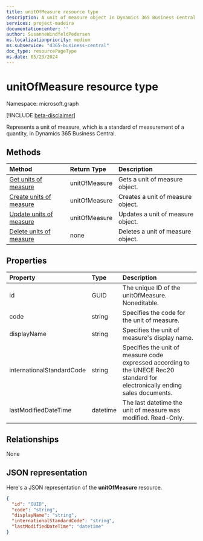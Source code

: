 ```yaml
---
title: unitOfMeasure resource type
description: A unit of measure object in Dynamics 365 Business Central.
services: project-madeira
documentationcenter: ''
author: SusanneWindfeldPedersen
ms.localizationpriority: medium
ms.subservice: "d365-business-central"
doc_type: resourcePageType
ms.date: 05/23/2024
---
```


# unitOfMeasure resource type

Namespace: microsoft.graph

[!INCLUDE [beta-disclaimer](../../includes/beta-disclaimer.md)]

Represents a unit of measure, which is a standard of measurement of a quantity, in Dynamics 365 Business Central.

## Methods

| Method       | Return Type  |Description|
|:---------------|:--------|:----------|
|[Get units of measure](../api/dynamics-unitsofmeasure-get.md)|unitOfMeasure|Gets a unit of measure object.|
|[Create units of measure](../api/dynamics-create-unitsofmeasure.md)|unitOfMeasure|Creates a unit of measure object.|
|[Update units of measure](../api/dynamics-unitsofmeasure-update.md)|unitOfMeasure|Updates a unit of measure object.|
|[Delete units of measure](../api/dynamics-unitsofmeasure-delete.md)|none|Deletes a unit of measure object.|

## Properties
| Property	   | Type	|Description|
|:---------------|:--------|:----------|
|id|GUID|The unique ID of the unitOfMeasure. Noneditable.|
|code|string|Specifies the code for the unit of measure.|
|displayName|string|Specifies the unit of measure's display name.|
|internationalStandardCode|string|Specifies the unit of measure code expressed according to the UNECE Rec20 standard for electronically ending sales documents.|
|lastModifiedDateTime|datetime|The last datetime the unit of measure was modified. Read-Only.|


## Relationships
None

## JSON representation

Here's a JSON representation of the **unitOfMeasure** resource.

```json
{
  "id": "GUID",
  "code": "string",
  "displayName": "string",
  "internationalStandardCode": "string",
  "lastModifiedDateTime": "datetime"
}

```


